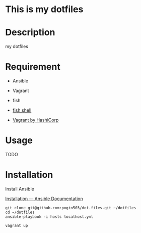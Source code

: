 # This is my dotfiles

# Description
my dotfiles

# Requirement
- Ansible
- Vagrant
- fish

- [fish shell](https://fishshell.com/)
- [Vagrant by HashiCorp](https://www.vagrantup.com/)

# Usage

TODO

# Installation

Install Ansible

[Installation — Ansible Documentation](http://docs.ansible.com/ansible/intro_installation.html)

```
git clone git@github.com:pogin503/dot-files.git ~/dotfiles
cd ~/dotfiles
ansible-playbook -i hosts localhost.yml
````

```
vagrant up
```



